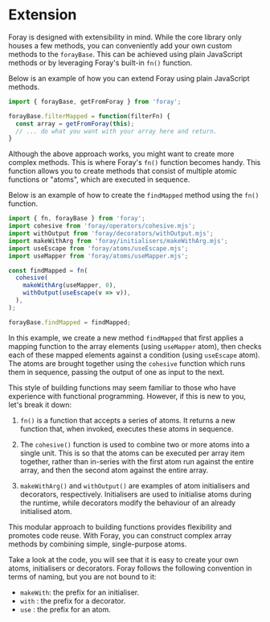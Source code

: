 # Extension

Foray is designed with extensibility in mind. While the core library only houses a few methods, you can conveniently add your own custom methods to the `forayBase`. This can be achieved using plain JavaScript methods or by leveraging Foray's built-in `fn()` function.

Below is an example of how you can extend Foray using plain JavaScript methods.

```javascript
import { forayBase, getFromForay } from 'foray';

forayBase.filterMapped = function(filterFn) {
  const array = getFromForay(this);
  // ... do what you want with your array here and return.
}
```

Although the above approach works, you might want to create more complex methods. This is where Foray's `fn()` function becomes handy. This function allows you to create methods that consist of multiple atomic functions or "atoms", which are executed in sequence.

Below is an example of how to create the `findMapped` method using the `fn()` function.

```javascript
import { fn, forayBase } from 'foray';
import cohesive from 'foray/operators/cohesive.mjs';
import withOutput from 'foray/decorators/withOutput.mjs';
import makeWithArg from 'foray/initialisers/makeWithArg.mjs';
import useEscape from 'foray/atoms/useEscape.mjs';
import useMapper from 'foray/atoms/useMapper.mjs';

const findMapped = fn(
  cohesive(
    makeWithArg(useMapper, 0),
    withOutput(useEscape(v => v)),
  ),
);

forayBase.findMapped = findMapped;
```

In this example, we create a new method `findMapped` that first applies a mapping function to the array elements (using `useMapper` atom), then checks each of these mapped elements against a condition (using `useEscape` atom). The atoms are brought together using the `cohesive` function which runs them in sequence, passing the output of one as input to the next.

This style of building functions may seem familiar to those who have experience with functional programming. However, if this is new to you, let's break it down:

1. `fn()` is a function that accepts a series of atoms. It returns a new function that, when invoked, executes these atoms in sequence.

2. The `cohesive()` function is used to combine two or more atoms into a single unit. This is so that the atoms can be executed per array item together, rather than in-series with the first atom run against the entire array, and then the second atom against the entire array.

3. `makeWithArg()` and `withOutput()` are examples of atom initialisers and decorators, respectively. Initialisers are used to initialise atoms during the runtime, while decorators modify the behaviour of an already initialised atom.

This modular approach to building functions provides flexibility and promotes code reuse. With Foray, you can construct complex array methods by combining simple, single-purpose atoms.

Take a look at the code, you will see that it is easy to create your own atoms, initialisers or decorators. Foray follows the following convention in terms of naming, but you are not bound to it:

- `makeWith`: the prefix for an initialiser.
- `with` : the prefix for a decorator.
- `use` : the prefix for an atom.
